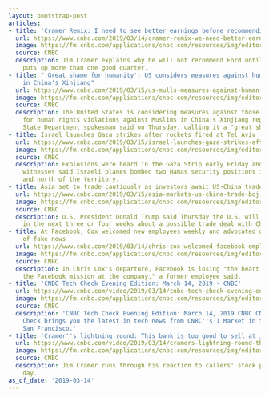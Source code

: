 ```yaml
---
layout: bootstrap-post
articles:
- title: 'Cramer Remix: I need to see better earnings before recommending this stock'
  url: https://www.cnbc.com/2019/03/14/cramer-remix-we-need-better-earnings-before-recommending-this-stock.html
  image: https://fm.cnbc.com/applications/cnbc.com/resources/img/editorial/2016/04/14/103548683-IMG_9928rr.1910x1000.jpg
  source: CNBC
  description: Jim Cramer explains why he will not recommend Ford until the company
    puts up more than one good quarter.
- title: "'Great shame for humanity': US considers measures against human rights violators
    in China's Xinjiang"
  url: https://www.cnbc.com/2019/03/15/us-mulls-measures-against-human-rights-violators-in-chinas-xinjiang.html
  image: https://fm.cnbc.com/applications/cnbc.com/resources/img/editorial/2019/03/15/105794871-1552606943683gettyimages-1128795239.1910x1000.jpeg
  source: CNBC
  description: The United States is considering measures against those responsible
    for human rights violations against Muslims in China's Xinjiang region, a U.S.
    State Department spokesman said on Thursday, calling it a "great shame for humanity."
- title: Israel launches Gaza strikes after rockets fired at Tel Aviv
  url: https://www.cnbc.com/2019/03/15/israel-launches-gaza-strikes-after-rockets-fired-at-tel-aviv.html
  image: https://fm.cnbc.com/applications/cnbc.com/resources/img/editorial/2019/03/15/105794872-1552607102012gettyimages-1078223708.1910x1000.jpeg
  source: CNBC
  description: Explosions were heard in the Gaza Strip early Friday and Palestinian
    witnesses said Israeli planes bombed two Hamas security positions in the south
    and north of the territory.
- title: Asia set to trade cautiously as investors await US-China trade developments
  url: https://www.cnbc.com/2019/03/15/asia-markets-us-china-trade-boj-decision-brexit-in-focus.html
  image: https://fm.cnbc.com/applications/cnbc.com/resources/img/editorial/2018/08/02/105369669-1533164169146gettyimages-840760012.1910x1000.jpeg
  source: CNBC
  description: U.S. President Donald Trump said Thursday the U.S. will probably know
    in the next three or four weeks about a possible trade deal with China.
- title: At Facebook, Cox welcomed new employees weekly and advocated getting rid
    of fake news
  url: https://www.cnbc.com/2019/03/14/chris-cox-welcomed-facebook-employees-and-advocated-ridding-fake-news.html
  image: https://fm.cnbc.com/applications/cnbc.com/resources/img/editorial/2015/02/18/102435260-asa_4490.1910x1000.jpg
  source: CNBC
  description: In Chris Cox's departure, Facebook is losing "the heart and soul of
    the Facebook mission at the company," a former employee said.
- title: 'CNBC Tech Check Evening Edition: March 14, 2019 - CNBC'
  url: https://www.cnbc.com/video/2019/03/14/cnbc-tech-check-evening-edition-march-14-2019.html
  image: https://fm.cnbc.com/applications/cnbc.com/resources/img/editorial/2019/03/14/105794849-5ed3-techcheck-pm-031419.600x400.jpg
  source: CNBC
  description: 'CNBC Tech Check Evening Edition: March 14, 2019 CNBC CNBC''s Tech
    Check brings you the latest in tech news from CNBC''s 1 Market in the heart of
    San Francisco.'
- title: 'Cramer''s lightning round: This bank is too good to sell at its price'
  url: https://www.cnbc.com/video/2019/03/14/cramers-lightning-round-this-bank-is-too-good-to-sell-at-its-price.html
  image: https://fm.cnbc.com/applications/cnbc.com/resources/img/editorial/2019/03/14/105794841-15526048935ED2-MM-Block-E-031419.600x400.jpg
  source: CNBC
  description: Jim Cramer runs through his reaction to callers' stock picks of the
    day.
as_of_date: '2019-03-14'
---
```


